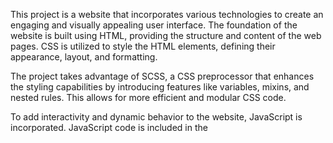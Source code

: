 This project is a website that incorporates various technologies to create an engaging and visually appealing user interface. The foundation of the website is built using HTML, providing the structure and content of the web pages. CSS is utilized to style the HTML elements, defining their appearance, layout, and formatting.

The project takes advantage of SCSS, a CSS preprocessor that enhances the styling capabilities by introducing features like variables, mixins, and nested rules. This allows for more efficient and modular CSS code.

To add interactivity and dynamic behavior to the website, JavaScript is incorporated. JavaScript code is included in the <script> tags, enabling the implementation of interactive features, form validation, and other dynamic functionalities.

The website utilizes Google Fonts, providing a wide selection of fonts to enhance the visual appeal and typography of the text on the pages. Font Awesome is also integrated, offering a collection of scalable vector icons that can be customized and styled using CSS.

The inclusion of a favicon, a small icon displayed in the browser tab or bookmark bar, adds a distinctive visual identifier for the website.

The project references image files stored in a relative path, suggesting that it may be hosted on a version control platform like GitHub.

Overall, this project showcases a combination of HTML, CSS, and JavaScript, along with additional tools like SCSS, Google Fonts, Font Awesome, and a relative path for image files. These technologies work together to create an engaging and visually appealing website with interactive features and a polished user interface.

The original design [Figma design](https://www.figma.com/file/7qwsWggv9BAxMi2VPhBuPr/Air-(formerly-Dia)?node-id=9138%3A35) 
[DEMO LINK](https://Peti51.github.io/dia-layout/).
